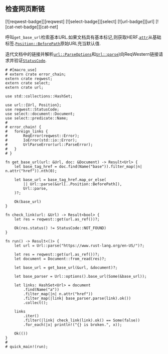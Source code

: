 
## 检查网页断链

[![reqwest-badge]][reqwest] [![select-badge]][select] [![url-badge]][url] [![cat-net-badge]][cat-net]

呼叫`get_base_url`检索基本URL.如果文档具有基本标记,则获取HERF.[`attr`]从基础标签.[`Position::BeforePath`]原始URL充当默认值.

迭代文档中的链接并解析[`url::ParseOptions`]和[`Url::parse`])向ReqWestern链接请求并验证[`StatusCode`].

```rust,no_run
# #[macro_use]
# extern crate error_chain;
extern crate reqwest;
extern crate select;
extern crate url;

use std::collections::HashSet;

use url::{Url, Position};
use reqwest::StatusCode;
use select::document::Document;
use select::predicate::Name;
#
# error_chain! {
#   foreign_links {
#       ReqError(reqwest::Error);
#       IoError(std::io::Error);
#       UrlParseError(url::ParseError);
#   }
# }

fn get_base_url(url: &Url, doc: &Document) -> Result<Url> {
    let base_tag_href = doc.find(Name("base")).filter_map(|n| n.attr("href")).nth(0);

    let base_url = base_tag_href.map_or_else(
        || Url::parse(&url[..Position::BeforePath]),
        Url::parse,
    )?;

    Ok(base_url)
}

fn check_link(url: &Url) -> Result<bool> {
    let res = reqwest::get(url.as_ref())?;

    Ok(res.status() != StatusCode::NOT_FOUND)
}

fn run() -> Result<()> {
    let url = Url::parse("https://www.rust-lang.org/en-US/")?;

    let res = reqwest::get(url.as_ref())?;
    let document = Document::from_read(res)?;

    let base_url = get_base_url(&url, &document)?;

    let base_parser = Url::options().base_url(Some(&base_url));

    let links: HashSet<Url> = document
        .find(Name("a"))
        .filter_map(|n| n.attr("href"))
        .filter_map(|link| base_parser.parse(link).ok())
        .collect();

    links
        .iter()
        .filter(|link| check_link(link).ok() == Some(false))
        .for_each(|x| println!("{} is broken.", x));

    Ok(())
}
#
# quick_main!(run);
```

[`attr`]: https://docs.rs/select/*/select/node/struct.Node.html#method.attr

[`position::beforepath`]: https://docs.rs/url/*/url/enum.Position.html#variant.BeforePath

[`statuscode`]: https://docs.rs/reqwest/*/reqwest/struct.StatusCode.html

[`url::parse`]: https://docs.rs/url/*/url/struct.Url.html#method.parse

[`url::parseoptions`]: https://docs.rs/url/*/url/struct.ParseOptions.html
